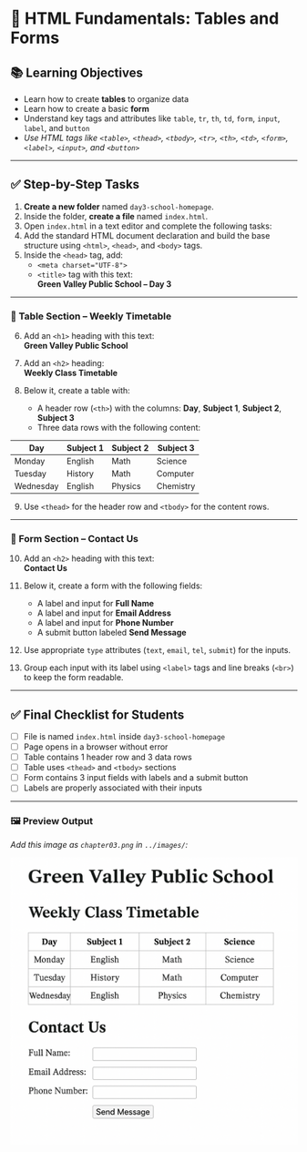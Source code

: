 # 📘 HTML Fundamentals: Tables and Forms

## 📚 Learning Objectives
- Learn how to create **tables** to organize data
- Learn how to create a basic **form**
- Understand key tags and attributes like `table`, `tr`, `th`, `td`, `form`, `input`, `label`, and `button`
- *Use HTML tags like `<table>`, `<thead>`, `<tbody>`, `<tr>`, `<th>`, `<td>`, `<form>`, `<label>`, `<input>`, and `<button>`*

---

## ✅ Step-by-Step Tasks

1. **Create a new folder** named `day3-school-homepage`.
2. Inside the folder, **create a file** named `index.html`.
3. Open `index.html` in a text editor and complete the following tasks:
4. Add the standard HTML document declaration and build the base structure using `<html>`, `<head>`, and `<body>` tags.
5. Inside the `<head>` tag, add:
    - `<meta charset="UTF-8">`  
    - `<title>` tag with this text:  
      **Green Valley Public School – Day 3**

---

### 🔹 Table Section – Weekly Timetable

6. Add an `<h1>` heading with this text:  
   **Green Valley Public School**

7. Add an `<h2>` heading:  
   **Weekly Class Timetable**

8. Below it, create a table with:
    - A header row (`<th>`) with the columns: **Day**, **Subject 1**, **Subject 2**, **Subject 3**
    - Three data rows with the following content:

| Day    | Subject 1 | Subject 2 | Subject 3     |
|--------|-----------|-----------|----------------|
| Monday | English   | Math      | Science        |
| Tuesday| History   | Math      | Computer       |
| Wednesday | English | Physics  | Chemistry      |

9. Use `<thead>` for the header row and `<tbody>` for the content rows.

---

### 🔹 Form Section – Contact Us

10. Add an `<h2>` heading with this text:  
    **Contact Us**

11. Below it, create a form with the following fields:
    - A label and input for **Full Name**
    - A label and input for **Email Address**
    - A label and input for **Phone Number**
    - A submit button labeled **Send Message**

12. Use appropriate `type` attributes (`text`, `email`, `tel`, `submit`) for the inputs.

13. Group each input with its label using `<label>` tags and line breaks (`<br>`) to keep the form readable.

---

## ✅ Final Checklist for Students

- [ ] File is named `index.html` inside `day3-school-homepage`
- [ ] Page opens in a browser without error
- [ ] Table contains 1 header row and 3 data rows
- [ ] Table uses `<thead>` and `<tbody>` sections
- [ ] Form contains 3 input fields with labels and a submit button
- [ ] Labels are properly associated with their inputs

---

### 🖼️ Preview Output

*Add this image as `chapter03.png` in `../images/`:*

![chapter3](../images/chapter03.png)
